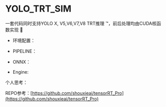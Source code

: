 # YOLO_TRT_SIM

 一套代码同时支持YOLO X, V5,V6,V7,V8 TRT推理 ™️，前后处理均由CUDA核函数实现 :rocket:

- 环境配置：

- PIPELINE：


- ONNX：


- Engine:



个人思考： 




REPO参考：[https://github.com/shouxieai/tensorRT_Pro](https://github.com/shouxieai/tensorRT_Pro)